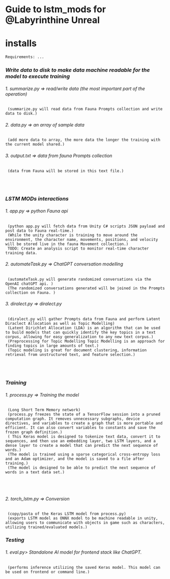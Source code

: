 # Guide to lstm_mods for @Labyrinthine Unreal 


# installs

```python3.7.7
Requirements: ...
```
 ### <p>  *Write data to disk to make data machine readable for the model to execute training* </p>

###### 1. summarize.py => read/write data (the most important part of the operation)
     (summarize.py will read data from Fauna Prompts collection and write data to disk.) 
     
###### 2. data.py => an array of sample data
     (add more data to array, the more data the longer the training with the current model shared.)

###### 3. output.txt =>  data from fauna Prompts collection
     (data from Fauna will be stored in this text file.)
     

<br> <br>
 ### <p>  *LSTM MODs interactions* </p>

###### 1. app.py => python Fauna api
     (python app.py will fetch data from Unity C# scripts JSON payload and post data to Fauna real-time.)
     (While the unity character is training to move around the environment, the character name, movements, positions, and velocity will be stored live in the fauna Movement collection.)
     TODO: Create an analysis script to monitor real-time character training data.
     

###### 2. automateTask.py => ChatGPT conversation modelling
     (automateTask.py will generate randomized conversations via the OpenAI chatGPT api. )
     (The randomized conversations generated will be joined in the Prompts collection on Fauna. )


###### 3. diralect.py => diralect.py
     (diralect.py will gather Prompts data from Fauna and perform Latent Diraclect Allocation as well as Topic Modelling)
     (Latent Dirichlet Allocation (LDA) is an algorithm that can be used to build models that can quickly identify the key topics in a text corpus, allowing for easy generalization to any new text corpus.)
     (Preprocessing for Topic Modelling Topic Modelling is an approach for finding topics in large amounts of text.)
     (Topic modeling is great for document clustering, information retrieval from unstructured text, and feature selection.)
     

<br> <br>

     
 ### <p>  *Training* </p>

###### 1. process.py => Training the model
     (Long Short Term Memory network)
     (process.py freezes the state of a TensorFlow session into a pruned computation graph. It removes unnecessary subgraphs, device directives, and variables to create a graph that is more portable and efficient. It can also convert variables to constants and save the frozen graph definition.)
     ( This Keras model is designed to tokenize text data, convert it to sequences, and then use an embedding layer, two LSTM layers, and a dense layer to create a model that can predict the next sequence of words.)
     (The model is trained using a sparse categorical cross-entropy loss and an Adam optimizer, and the model is saved to a file after training.)
     (The model is designed to be able to predict the next sequence of words in a text data set.)
<br><br>
     

###### 2. torch_lstm.py => Conversion
     (copy/pasta of the Keras LSTM model from process.py) 
     (exports LSTM model as ONNX model to be machine readable in unity, allowing users to communicate with objects in game such as characters, utilizing trained/evaluated models.) 


 ### <p>  *Testing* </p>


###### 1. eval.py> Standalone AI model for frontend stack like ChatGPT.
     (performs inference utilizing the saved Keras model. This model can be used on frontend or command line.)








